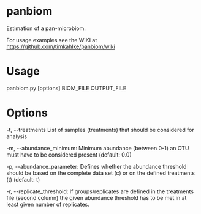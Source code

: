 # panbiom
Estimation of a pan-microbiom.

For usage examples see the WIKI at https://github.com/timkahlke/panbiom/wiki


# Usage
panbiom.py [options] BIOM_FILE OUTPUT_FILE

# Options
-t, --treatments 
List of samples (treatments) that should be considered for analysis

-m, --abundance_minimum: Minimum abundance (between 0-1) an OTU must have to be considered present (default: 0.0)

-p, --abundance_parameter: Defines whether the abundance threshold should be based on the complete data set (c) or on the defined treatments (t) (default: t)

-r, --replicate_threshold: If groups/replicates are defined in the treatments file (second column) the given abundance threshold has to be met in at least given number of replicates.





